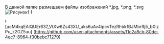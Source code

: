 В данной папке размещаем файлы изображений 
*.jpg, *.png, *.svg![Рисунок1 1](https://github.com/user-attachments/assets/1a96f9c0-4a17-4862-bd2c-d5705157d56e)

![ucM4kqEAlQUEr637_VtXw6Zs43XU_uks6uAv4ipcvTezRhbkfBJMbrRj5_b0izPu_z2GZ5uu]
(https://github.com/user-attachments/assets/f1c2a8cb-80de-4ec7-8964-f30bebc71279)

